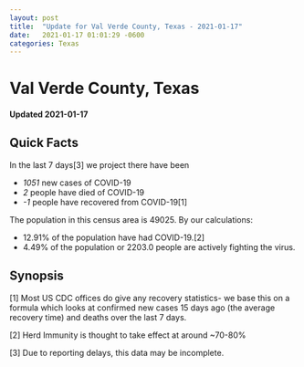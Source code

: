 ```yaml
---
layout: post
title:  "Update for Val Verde County, Texas - 2021-01-17"
date:   2021-01-17 01:01:29 -0600
categories: Texas
---
```


# Val Verde County, Texas
#### Updated 2021-01-17

## Quick Facts

In the last 7 days[3] we project there have been
- *1051* new cases of COVID-19
- *2* people have died of COVID-19
- *-1* people have recovered from COVID-19[1]

The population in this census area is 49025. By our calculations:
- 12.91% of the population have had COVID-19.[2]
- 4.49% of the population or 2203.0 people are actively fighting the virus.

## Synopsis




[1] Most US CDC offices do give any recovery statistics- we base this on a formula which looks at confirmed new cases
15 days ago (the average recovery time) and deaths over the last 7 days.

[2] Herd Immunity is thought to take effect at around ~70-80%

[3] Due to reporting delays, this data may be incomplete.
 
    